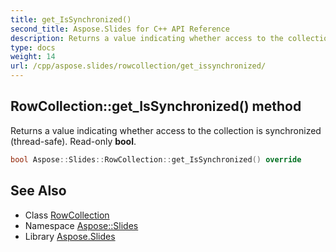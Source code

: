 ```yaml
---
title: get_IsSynchronized()
second_title: Aspose.Slides for C++ API Reference
description: Returns a value indicating whether access to the collection is synchronized (thread-safe). Read-only bool.
type: docs
weight: 14
url: /cpp/aspose.slides/rowcollection/get_issynchronized/
---
```

## RowCollection::get_IsSynchronized() method


Returns a value indicating whether access to the collection is synchronized (thread-safe). Read-only **bool**.

```cpp
bool Aspose::Slides::RowCollection::get_IsSynchronized() override
```

## See Also

* Class [RowCollection](./)
* Namespace [Aspose::Slides](../)
* Library [Aspose.Slides](../../)